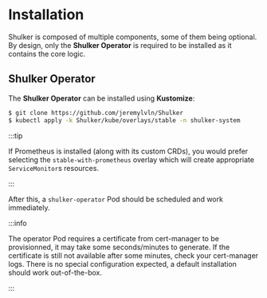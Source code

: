 # Installation

Shulker is composed of multiple components, some of them being
optional. By design, only the **Shulker Operator** is required
to be installed as it contains the core logic.

## Shulker Operator

The **Shulker Operator** can be installed using **Kustomize**:

```bash
$ git clone https://github.com/jeremylvln/Shulker
$ kubectl apply -k Shulker/kube/overlays/stable -n shulker-system
```

:::tip

If Prometheus is installed (along with its custom CRDs), you
would prefer selecting the `stable-with-prometheus` overlay which
will create appropriate `ServiceMonitor`s resources.

:::

After this, a `shulker-operator` Pod should be scheduled and
work immediately.

:::info

The operator Pod requires a certificate from cert-manager to
be provisionned, it may take some seconds/minutes to generate.
If the certificate is still not available after some minutes,
check your cert-manager logs. There is no special configuration
expected, a default installation should work out-of-the-box.

:::
